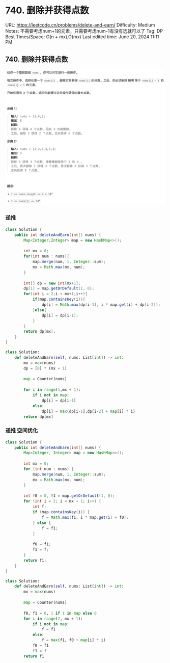 # 740. 删除并获得点数

URL: https://leetcode.cn/problems/delete-and-earn/
Difficulty: Medium
Notes: 不需要考虑num+1的元素，只需要考虑num-1有没有选就可以了
Tag: DP
Best Times/Space: O(n + mx),O(mx)
Last edited time: June 20, 2024 11:11 PM

## 740. 删除并获得点数

![Untitled](image/740%20%E5%88%A0%E9%99%A4%E5%B9%B6%E8%8E%B7%E5%BE%97%E7%82%B9%E6%95%B0/Untitled.png)

### 递推

```java
class Solution {
    public int deleteAndEarn(int[] nums) {
        Map<Integer,Integer> map = new HashMap<>();

        int mx = 0;
        for(int num : nums){
            map.merge(num, 1, Integer::sum);
            mx = Math.max(mx, num);
        }

        int[] dp = new int[mx+1];
        dp[1] = map.getOrDefault(1, 0);
        for(int i = 2;i < mx+1;i++){
            if(map.containsKey(i)){
                dp[i] = Math.max(dp[i-1], i * map.get(i) + dp[i-2]);
            }else{
                dp[i] = dp[i-1];
            }
        }
        return dp[mx];
    }
}
```

```python
class Solution:
    def deleteAndEarn(self, nums: List[int]) -> int:
        mx = max(nums)
        dp = [0] * (mx + 1)
        
        map = Counter(nums)
        
        for i in range(1,mx + 1):
            if i not in map:
                dp[i] = dp[i-1]
            else:
                dp[i] = max(dp[i-1],dp[i-2] + map[i] * i)
        return dp[mx]
```

### 递推 空间优化

```java
class Solution {
    public int deleteAndEarn(int[] nums) {
        Map<Integer, Integer> map = new HashMap<>();

        int mx = 0;
        for (int num : nums) {
            map.merge(num, 1, Integer::sum);
            mx = Math.max(mx, num);
        }

        int f0 = 0, f1 = map.getOrDefault(1, 0);
        for (int i = 2; i < mx + 1; i++) {
            int f;
            if (map.containsKey(i)) {
                f = Math.max(f1, i * map.get(i) + f0);
            } else {
                f = f1;
            }

            f0 = f1;
            f1 = f;
        }
        return f1;
    }
}
```

```python
class Solution:
    def deleteAndEarn(self, nums: List[int]) -> int:
        mx = max(nums)

        map = Counter(nums)

        f0, f1 = 0, 1 if 1 in map else 0
        for i in range(2, mx + 1):
            if i not in map:
                f = f1
            else:
                f = max(f1, f0 + map[i] * i)
            f0 = f1
            f1 = f
        return f1
```